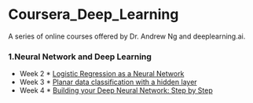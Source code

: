 # Coursera_Deep_Learning
A series of online courses offered by Dr. Andrew Ng  and deeplearning.ai. 

### 1.Neural Network and Deep Learning
* Week 2
        * [Logistic Regression as a Neural Network](https://github.com/saigontrade88/Coursera_Deep_Learning/tree/master/Course1_NN/Wk2/Assignment/Submission)
* Week 3
        * [Planar data classification with a hidden layer](https://github.com/saigontrade88/Coursera_Deep_Learning/tree/master/Course1_NN/Wk3/Submission)
* Week 4
        * [Building your Deep Neural Network: Step by Step](https://github.com/saigontrade88/Coursera_Deep_Learning/tree/master/Course1_NN/Wk4/Submission)
